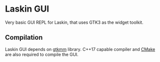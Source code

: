 # Laskin GUI

Very basic GUI REPL for Laskin, that uses GTK3 as the widget toolkit.

## Compilation

Laskin GUI depends on [gtkmm] library. C++17 capable compiler and [CMake] are
also required to compile the GUI.

[gtkmm]: https://gtkmm.org
[cmake]: https://www.cmake.org
